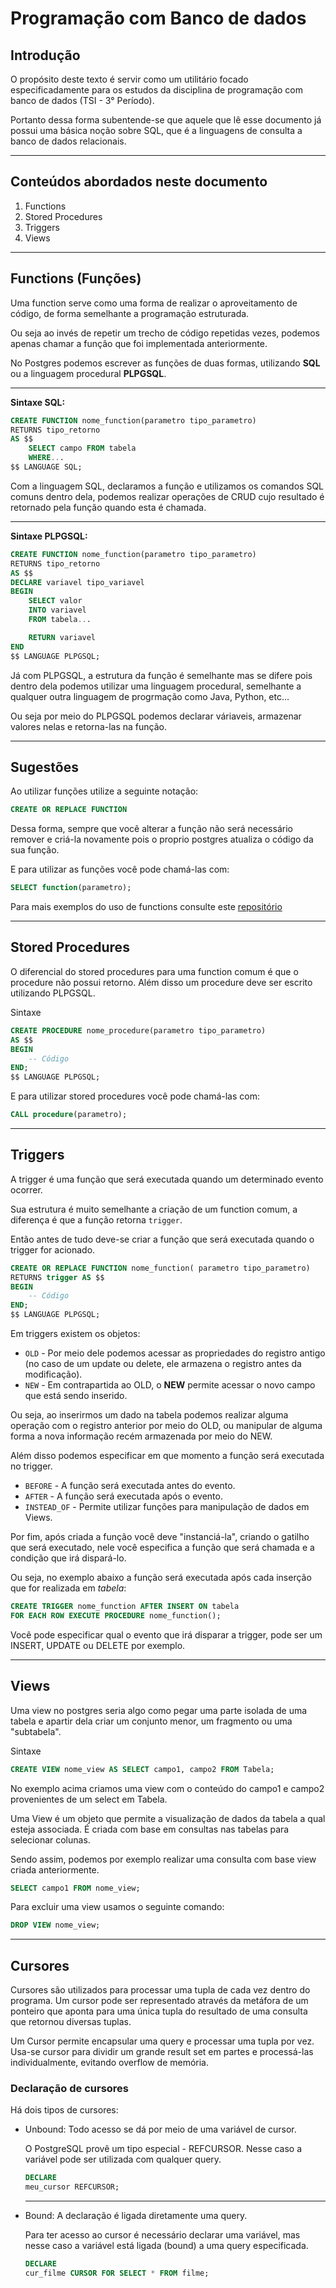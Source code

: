 # Programação com Banco de dados

## Introdução

O propósito deste texto é servir como um utilitário focado especificadamente para os estudos da disciplina de programação com banco de dados (TSI - 3° Período).

Portanto dessa forma subentende-se que aquele que lê esse documento já possui uma básica noção sobre SQL, que é a linguagens de consulta a banco de dados relacionais.

---

## Conteúdos abordados neste documento

1. Functions
2. Stored Procedures
3. Triggers
4. Views

---

## Functions (Funções)

Uma function serve como uma forma de realizar o aproveitamento de código, de forma semelhante a programação estruturada.

Ou seja ao invés de repetir um trecho de código repetidas vezes, podemos apenas chamar a função que foi implementada anteriormente.

No Postgres podemos escrever as funções de duas formas, utilizando **SQL** ou a linguagem procedural **PLPGSQL**.

---

**Sintaxe SQL:**

```sql
CREATE FUNCTION nome_function(parametro tipo_parametro)
RETURNS tipo_retorno
AS $$
    SELECT campo FROM tabela
    WHERE...
$$ LANGUAGE SQL;
```

Com a linguagem SQL, declaramos a função e utilizamos os comandos SQL comuns dentro dela, podemos realizar operações de CRUD cujo resultado é retornado pela função quando esta é chamada.

---

**Sintaxe PLPGSQL:**

```sql
CREATE FUNCTION nome_function(parametro tipo_parametro)
RETURNS tipo_retorno
AS $$
DECLARE variavel tipo_variavel
BEGIN
    SELECT valor 
    INTO variavel
    FROM tabela...

    RETURN variavel
END
$$ LANGUAGE PLPGSQL;
```

Já com PLPGSQL, a estrutura da função é semelhante mas se difere pois dentro dela podemos utilizar uma linguagem procedural, semelhante a qualquer outra linguagem de progrmação como Java, Python, etc...

Ou seja por meio do PLPGSQL podemos declarar váriaveis, armazenar valores nelas e retorna-las na função.

---

## Sugestões

Ao utilizar funções utilize a seguinte notação:

```sql
CREATE OR REPLACE FUNCTION
```

Dessa forma, sempre que você alterar a função não será necessário remover e criá-la novamente pois o proprio postgres atualiza o código da sua função.

E para utilizar as funções você pode chamá-las com:

```sql
SELECT function(parametro);
```

Para mais exemplos do uso de functions consulte este [repositório](https://github.com/Guilherme-07062002/ProgBancoDeDadosLista1.git)

---

## Stored Procedures

O diferencial do stored procedures para uma function comum é que o procedure não possui retorno. Além disso um procedure deve ser escrito utilizando PLPGSQL.

Sintaxe

```sql
CREATE PROCEDURE nome_procedure(parametro tipo_parametro)
AS $$
BEGIN
    -- Código
END;
$$ LANGUAGE PLPGSQL;
```

E para utilizar stored procedures você pode chamá-las com:

```sql
CALL procedure(parametro);
```

---

## Triggers

A trigger é uma função que será executada quando um determinado evento ocorrer.

Sua estrutura é muito semelhante a criação de um function comum, a diferença é que a função retorna `trigger`.

Então antes de tudo deve-se criar a função que será executada quando o trigger for acionado.

```sql
CREATE OR REPLACE FUNCTION nome_function( parametro tipo_parametro)
RETURNS trigger AS $$
BEGIN
    -- Código
END;
$$ LANGUAGE PLPGSQL;
```

Em triggers existem os objetos:

* `OLD` - Por meio dele podemos acessar as propriedades do registro antigo (no caso de um update ou delete, ele armazena o registro antes da modificação).
* `NEW` - Em contrapartida ao OLD, o **NEW** permite acessar o novo campo que está sendo inserido.

Ou seja, ao inserirmos um dado na tabela podemos realizar alguma operação com o registro anterior por meio do OLD, ou manipular de alguma forma a nova informação recém armazenada por meio do NEW.

Além disso podemos especificar em que momento a função será executada no trigger.

* `BEFORE` - A função será executada antes do evento.
* `AFTER` - A função será executada após o evento.
* `INSTEAD_OF` - Permite utilizar funções para manipulação de dados em Views.

Por fim, após criada a função você deve "instanciá-la", criando o gatilho que será executado, nele você especifica a função que será chamada e a condição que irá dispará-lo.

Ou seja, no exemplo abaixo a função será executada após cada inserção que for realizada em *tabela*:

```sql
CREATE TRIGGER nome_function AFTER INSERT ON tabela
FOR EACH ROW EXECUTE PROCEDURE nome_function();
```

Você pode especificar qual o evento que irá disparar a trigger, pode ser um INSERT, UPDATE ou DELETE por exemplo.

---

## Views

Uma view no postgres seria algo como pegar uma parte isolada de uma tabela e apartir dela criar um conjunto menor, um fragmento ou uma "subtabela".

Sintaxe

```sql
CREATE VIEW nome_view AS SELECT campo1, campo2 FROM Tabela;
```

No exemplo acima criamos uma view com o conteúdo do campo1 e campo2 provenientes de um select em Tabela.

Uma View é um objeto que permite a visualização de dados da tabela a qual esteja associada. É criada com base em consultas nas tabelas para selecionar colunas.

Sendo assim, podemos por exemplo realizar uma consulta com base view criada anteriormente.

```sql
SELECT campo1 FROM nome_view;
```

Para excluir uma view usamos o seguinte comando:

```sql
DROP VIEW nome_view;
```

---

## Cursores

Cursores são utilizados para processar uma tupla de cada vez dentro do programa.
Um cursor pode ser representado através da metáfora de um ponteiro que aponta
para uma única tupla do resultado de uma consulta que retornou diversas tuplas.

Um Cursor permite encapsular uma query e processar uma tupla por vez. Usa-se
cursor para dividir um grande result set em partes e processá-las individualmente, evitando
overflow de memória.

### Declaração de cursores

Há dois tipos de cursores:

* Unbound:
Todo acesso se dá por meio de uma variável de cursor.

    O PostgreSQL provê um tipo especial - REFCURSOR.
    Nesse caso a variável pode ser utilizada com qualquer query.

    ```sql
    DECLARE
    meu_cursor REFCURSOR;
    ```

    ---
* Bound:
A declaração é ligada diretamente uma query.

    Para ter acesso ao cursor é necessário declarar uma variável, mas nesse caso a variável
    está ligada (bound) a uma query especificada.

    ```sql
    DECLARE
    cur_filme CURSOR FOR SELECT * FROM filme;
    ```
